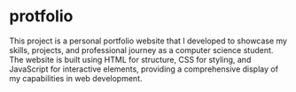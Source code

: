 # protfolio
This project is a personal portfolio website that I developed to showcase my skills, projects, and professional journey as a computer science student. The website is built using HTML for structure, CSS for styling, and JavaScript for interactive elements, providing a comprehensive display of my capabilities in web development.
